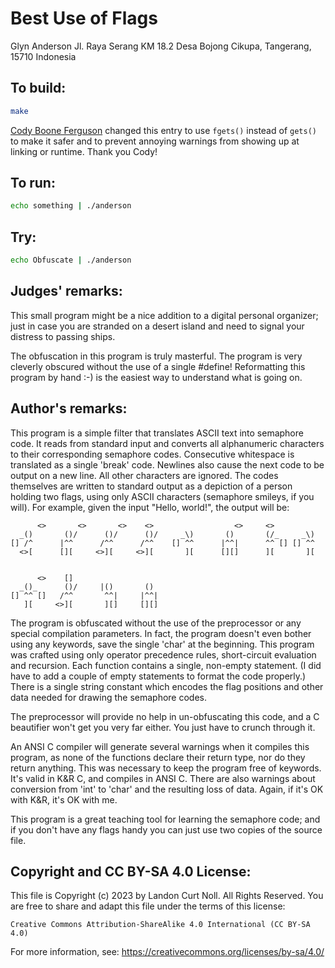# Best Use of Flags

Glyn Anderson
Jl. Raya Serang KM 18.2
Desa Bojong
Cikupa, Tangerang, 15710
Indonesia

## To build:

```sh
make
```

[Cody Boone Ferguson](/winners.html#Cody_Boone_Ferguson) changed this entry to
use `fgets()` instead of `gets()` to make it safer and to prevent annoying
warnings from showing up at linking or runtime. Thank you Cody!


## To run:

```sh
echo something | ./anderson
```

## Try:

```sh
echo Obfuscate | ./anderson
```

## Judges' remarks:

This small program might be a nice addition to a digital personal
organizer; just in case you are stranded on a desert island and need to
signal your distress to passing ships.

The obfuscation in this program is truly masterful.  The program is
very cleverly obscured without the use of a single #define!
Reformatting this program by hand :-) is the easiest way to understand
what is going on.

## Author's remarks:

This program is a simple filter that translates ASCII text into
semaphore code.  It reads from standard input and converts all
alphanumeric characters to their corresponding semaphore codes.
Consecutive whitespace is translated as a single 'break' code.  Newlines
also cause the next code to be output on a new line.  All other
characters are ignored.  The codes themselves are written to standard
output as a depiction of a person holding two flags, using only ASCII
characters (semaphore smileys, if you will).  For example, given the
input "Hello, world!", the output will be:

		  <>       <>       <>    <>                  <>     <>
      _()       ()/      ()/      ()/     _\)       ()       (/_     _\)
    [] /^      |^^      /^^      /^^    [] ^^      |^^|      ^^ [] [] ^^
      <>[      [][     <>][     <>][       ][      [][]      ][       ][


		  <>    []
      _()_      ()/     |()       ()
    [] ^^ []   /^^       ^^|     |^^|
       ][     <>][       ][]     [][]


The program is obfuscated without the use of the preprocessor or any
special compilation parameters.  In fact, the program doesn't even
bother using any keywords, save the single 'char' at the beginning.
This program was crafted using only operator precedence rules,
short-circuit evaluation and recursion.  Each function contains a
single, non-empty statement.  (I did have to add a couple of empty
statements to format the code properly.)  There is a single string
constant which encodes the flag positions and other data needed for
drawing the semaphore codes.

The preprocessor will provide no help in un-obfuscating this code, and a
C beautifier won't get you very far either.  You just have to crunch
through it.

An ANSI C compiler will generate several warnings when it compiles this
program, as none of the functions declare their return type, nor do they
return anything.  This was necessary to keep the program free of
keywords.  It's valid in K&R C, and compiles in ANSI C.  There are also
warnings about conversion from 'int' to 'char' and the resulting loss of
data.  Again, if it's OK with K&R, it's OK with me.

This program is a great teaching tool for learning the semaphore code;
and if you don't have any flags handy you can just use two copies of the
source file.

## Copyright and CC BY-SA 4.0 License:

This file is Copyright (c) 2023 by Landon Curt Noll.  All Rights Reserved.
You are free to share and adapt this file under the terms of this license:

    Creative Commons Attribution-ShareAlike 4.0 International (CC BY-SA 4.0)

For more information, see: https://creativecommons.org/licenses/by-sa/4.0/
